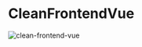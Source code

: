 # CleanFrontendVue
![clean-frontend-vue](https://github.com/khanhtl/transfer/assets/79636784/b4eeb4ee-65f9-4a1c-9660-64721416dc6a)
